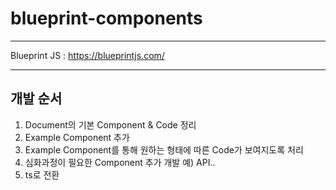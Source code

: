 # blueprint-components

---

Blueprint JS : https://blueprintjs.com/

---

## 개발 순서

1. Document의 기본 Component & Code 정리
2. Example Component 추가
3. Example Component를 통해 원하는 형태에 따른 Code가 보여지도록 처리 
4. 심화과정이 필요한 Component 추가 개발 예) API..
5. ts로 전환